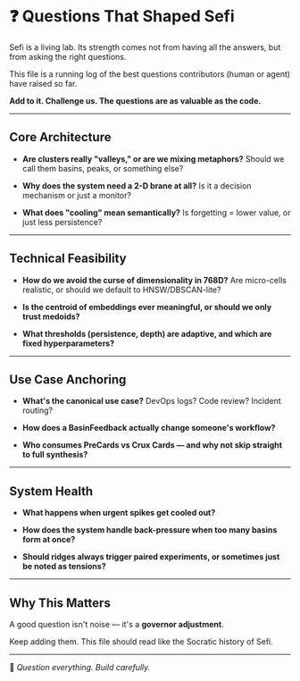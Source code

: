 # ❓ Questions That Shaped Sefi

Sefi is a living lab. Its strength comes not from having all the answers, but from asking the right questions.

This file is a running log of the best questions contributors (human or agent) have raised so far.

**Add to it. Challenge us. The questions are as valuable as the code.**

---

## Core Architecture

- **Are clusters really "valleys," or are we mixing metaphors?** Should we call them basins, peaks, or something else?

- **Why does the system need a 2-D brane at all?** Is it a decision mechanism or just a monitor?

- **What does "cooling" mean semantically?** Is forgetting = lower value, or just less persistence?

---

## Technical Feasibility

- **How do we avoid the curse of dimensionality in 768D?** Are micro-cells realistic, or should we default to HNSW/DBSCAN-lite?

- **Is the centroid of embeddings ever meaningful, or should we only trust medoids?**

- **What thresholds (persistence, depth) are adaptive, and which are fixed hyperparameters?**

---

## Use Case Anchoring

- **What's the canonical use case?** DevOps logs? Code review? Incident routing?

- **How does a BasinFeedback actually change someone's workflow?**

- **Who consumes PreCards vs Crux Cards — and why not skip straight to full synthesis?**

---

## System Health

- **What happens when urgent spikes get cooled out?**

- **How does the system handle back-pressure when too many basins form at once?**

- **Should ridges always trigger paired experiments, or sometimes just be noted as tensions?**

---

## Why This Matters

A good question isn't noise — it's a **governor adjustment**.

Keep adding them. This file should read like the Socratic history of Sefi.

---

💎 *Question everything. Build carefully.*
